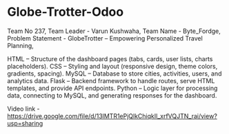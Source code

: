 # Globe-Trotter-Odoo
Team No 237,
Team Leader - Varun Kushwaha,
Team Name - Byte_Fordge,  
Problem Statement - GlobeTrotter – Empowering Personalized Travel Planning,

HTML – Structure of the dashboard pages (tabs, cards, user lists, charts placeholders).
CSS –  Styling and layout (responsive design, theme colors, gradients, spacing).
MySQL – Database to store cities, activities, users, and analytics data.
Flask – Backend framework to handle routes, serve HTML templates, and provide API endpoints.
Python – Logic layer for processing data, connecting to MySQL, and generating responses for the dashboard.
 
Video link - https://drive.google.com/file/d/13lMTR1ePjQlkChiqkIl_xrfVQJTN_rai/view?usp=sharing
